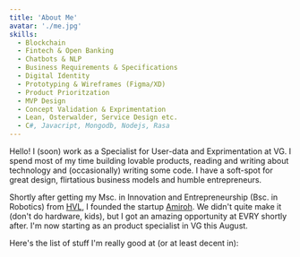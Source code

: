 ```yaml
---
title: 'About Me'
avatar: './me.jpg'
skills:
  - Blockchain
  - Fintech & Open Banking
  - Chatbots & NLP
  - Business Requirements & Specifications
  - Digital Identity
  - Prototyping & Wireframes (Figma/XD)
  - Product Prioritzation
  - MVP Design
  - Concept Validation & Exprimentation
  - Lean, Osterwalder, Service Design etc.
  - C#, Javacript, Mongodb, Nodejs, Rasa
---
```


Hello! I (soon) work as a Specialist for User-data and Exprimentation at VG. I spend most of my time building lovable products, reading and writing about technology and (occasionally) writing some code. I have a soft-spot for great design, flirtatious business models and humble entrepreneurs.

Shortly after getting my Msc. in Innovation and Entrepreneurship (Bsc. in Robotics) from [HVL](https://www.hvl.no/en/), I founded the startup [Amiroh](https://www.indiegogo.com/projects/amiroh-smart-mirror#/). We didn't quite make it (don't do hardware, kids), but I got an amazing opportunity at EVRY shortly after. I'm now starting as an product specialist in VG this August.

Here's the list of stuff I'm really good at (or at least decent in):
